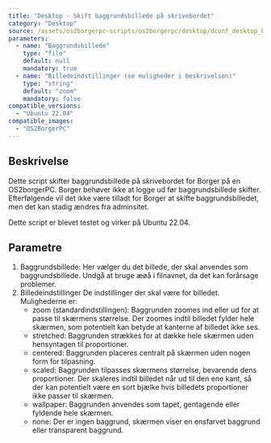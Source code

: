 ```yaml
---
title: "Desktop - Skift baggrundsbillede på skrivebordet"
category: "Desktop"
source: /assets/os2borgerpc-scripts/os2borgerpc/desktop/dconf_desktop_background.sh
parameters:
  - name: "Baggrundsbillede"
    type: "file"
    default: null
    mandatory: true
  - name: "Billedeindstillinger (se muligheder i beskrivelsen)"
    type: "string"
    default: "zoom"
    mandatory: false
compatible_versions:
  - "Ubuntu 22.04"
compatible_images:
  - "OS2BorgerPC"
---
```


## Beskrivelse
Dette script skifter baggrundsbillede på skrivebordet for Borger på en OS2borgerPC.
Borger behøver ikke at logge ud før baggrundsbillede skifter.
Efterfølgende vil det ikke være tilladt for Borger at skifte baggrundsbilledet, men det kan stadig ændres fra adminsitet.

Dette script er blevet testet og virker på Ubuntu 22.04.

## Parametre
  
  1. Baggrundsbillede:
      Her vælger du det billede, der skal anvendes som baggrundsbillede.
      Undgå at bruge æøå i filnavnet, da det kan forårsage problemer.
  2. Billedeindstillinger
      De indstillinger der skal være for billedet. Mulighederne er:
      - zoom (standardindstillingen): Baggrunden zoomes ind eller ud for at passe til skærmens størrelse. Der zoomes indtil billedet fylder hele skærmen, som potentielt kan betyde at kanterne af billedet ikke ses.
      - stretched: Baggrunden strækkes for at dække hele skærmen uden hensyntagen til proportioner.
      - centered: Baggrunden placeres centralt på skærmen uden nogen form for tilpasning.
      - scaled: Baggrunden tilpasses skærmens størrelse, bevarende dens proportioner. Der skaleres indtil billedet når ud til den ene kant, så der kan potentielt være en sort bjælke hvis billedets proportioner ikke passer til skærmen.
      - wallpaper: Baggrunden anvendes som tapet, gentagende eller fyldende hele skærmen.
      - none: Der er ingen baggrund, skærmen viser en ensfarvet baggrund eller transparent baggrund.

